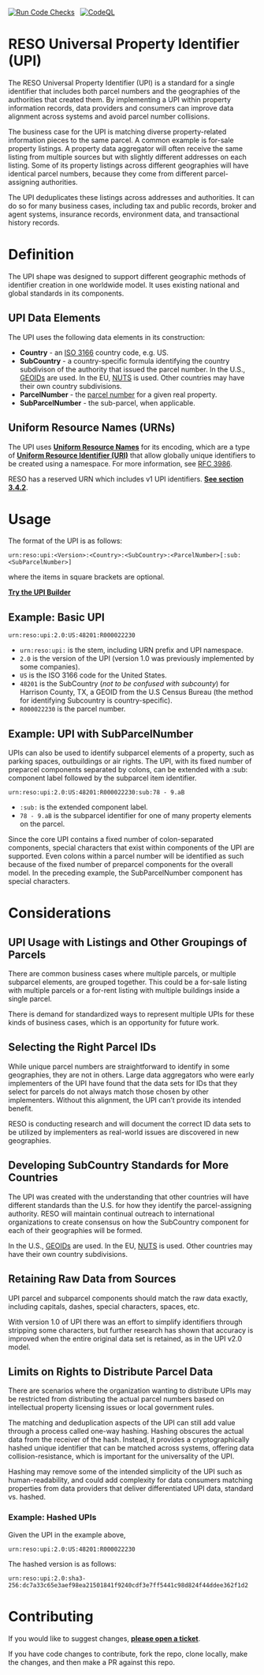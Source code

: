 [![Run Code Checks](https://github.com/RESOStandards/reso-upi-v2/actions/workflows/codecheck.yml/badge.svg)](https://github.com/RESOStandards/reso-upi-v2/actions/workflows/codecheck.yml) &nbsp; [![CodeQL](https://github.com/RESOStandards/reso-upi-v2/actions/workflows/codeql.yml/badge.svg)](https://github.com/RESOStandards/reso-upi-v2/actions/workflows/codeql.yml)

# RESO Universal Property Identifier (UPI)

The RESO Universal Property Identifier (UPI) is a standard for a single identifier that includes both parcel numbers and the geographies of the authorities that created them. By implementing a UPI within property information records, data providers and consumers can improve data alignment across systems and avoid parcel number collisions.

The business case for the UPI is matching diverse property-related information pieces to the same parcel. A common example is for-sale property listings. A property data aggregator will often receive the same listing from multiple sources but with slightly different addresses on each listing. Some of its property listings across different geographies will have identical parcel numbers, because they come from different parcel-assigning authorities.

The UPI deduplicates these listings across addresses and authorities. It can do so for many business cases, including tax and public records, broker and agent systems, insurance records, environment data, and transactional history records.

# Definition 
The UPI shape was designed to support different geographic methods of identifier creation in one worldwide model. It uses existing national and global standards in its components.

## UPI Data Elements
The UPI uses the following data elements in its construction:
* **Country** - an [ISO 3166](https://en.wikipedia.org/wiki/List_of_ISO_3166_country_codes) country code, e.g. US.
* **SubCountry** - a country-specific formula identifying the country subdivison of the authority that issued the parcel number. In the U.S., [GEOIDs](https://www.census.gov/programs-surveys/geography/guidance/geo-identifiers.html) are used. In the EU, [NUTS](https://ec.europa.eu/eurostat/web/nuts/overview) is used. Other countries may have their own country subdivisions.
* **ParcelNumber** - the [parcel number](https://ddwiki.reso.org/display/DDW20/ParcelNumber+Field) for a given real property.
* **SubParcelNumber** - the sub-parcel, when applicable.


## Uniform Resource Names (URNs)
The UPI uses [**Uniform Resource Names**](https://en.wikipedia.org/wiki/Uniform_Resource_Name) for its encoding, which are a type of [**Uniform Resource Identifier (URI)**](https://en.wikipedia.org/wiki/Uniform_Resource_Identifier) that allow globally unique identifiers to be created using a namespace. For more information, see [RFC 3986](https://datatracker.ietf.org/doc/html/rfc3986).

RESO has a reserved URN which includes v1 UPI identifiers. [**See section 3.4.2**](https://www.iana.org/assignments/urn-formal/reso).

# Usage

The format of the UPI is as follows:

```
urn:reso:upi:<Version>:<Country>:<SubCountry>:<ParcelNumber>[:sub:<SubParcelNumber>]
```

where the items in square brackets are optional.

[**Try the UPI Builder**](./html/upi-builder.html)

## Example: Basic UPI

```
urn:reso:upi:2.0:US:48201:R000022230
```

* `urn:reso:upi:` is the stem, including URN prefix and UPI namespace.
* `2.0` is the version of the UPI (version 1.0 was previously implemented by some companies).
* `US` is the ISO 3166 code for the United States.
* `48201` is the SubCountry (_not to be confused with subcounty_) for Harrison County, TX, a GEOID from the U.S Census Bureau (the method for identifying Subcountry is country-specific).
* `R000022230` is the parcel number.


## Example: UPI with SubParcelNumber
UPIs can also be used to identify subparcel elements of a property, such as parking spaces, outbuildings or air rights. The UPI, with its fixed number of preparcel components separated by colons, can be extended with a :sub: component label followed by the subparcel item identifier.

```
urn:reso:upi:2.0:US:48201:R000022230:sub:78 - 9.aB
```

* `:sub:` is the extended component label.
* `78 - 9.aB` is the subparcel identifier for one of many property elements on the parcel.

Since the core UPI contains a fixed number of colon-separated components, special characters that exist within components of the UPI are supported. Even colons within a parcel number will be identified as such because of the fixed number of preparcel components for the overall model. In the preceding example, the SubParcelNumber component has special characters.

# Considerations

## UPI Usage with Listings and Other Groupings of Parcels
There are common business cases where multiple parcels, or multiple subparcel elements, are grouped together. This could be a for-sale listing with multiple parcels or a for-rent listing with multiple buildings inside a single parcel.

There is demand for standardized ways to represent multiple UPIs for these kinds of business cases, which is an opportunity for future work.

## Selecting the Right Parcel IDs
While unique parcel numbers are straightforward to identify in some geographies, they are not in others. Large data aggregators who were early implementers of the UPI have found that the data sets for IDs that they select for parcels do not always match those chosen by other implementers. Without this alignment, the UPI can’t provide its intended benefit.

RESO is conducting research and will document the correct ID data sets to be utilized by implementers as real-world issues are discovered in new geographies.

## Developing SubCountry Standards for More Countries
The UPI was created with the understanding that other countries will have different standards than the U.S. for how they identify the parcel-assigning authority. RESO will maintain continual outreach to international organizations to create consensus on how the SubCountry component for each of their geographies will be formed.

In the U.S., [GEOIDs](https://www.census.gov/programs-surveys/geography/guidance/geo-identifiers.html) are used. In the EU, [NUTS](https://ec.europa.eu/eurostat/web/nuts/overview) is used. Other countries may have their own country subdivisions.

## Retaining Raw Data from Sources
UPI parcel and subparcel components should match the raw data exactly, including capitals, dashes, special characters, spaces, etc.

With version 1.0 of UPI there was an effort to simplify identifiers through stripping some characters, but further research has shown that accuracy is improved when the entire original data set is retained, as in the UPI v2.0 model.

## Limits on Rights to Distribute Parcel Data
There are scenarios where the organization wanting to distribute UPIs may be restricted from distributing the actual parcel numbers based on intellectual property licensing issues or local government rules.

The matching and deduplication aspects of the UPI can still add value through a process called one-way hashing. Hashing obscures the actual data from the receiver of the hash. Instead, it provides a cryptographically hashed unique identifier that can be matched across systems, offering data collision-resistance, which is important for the universality of the UPI. 

Hashing may remove some of the intended simplicity of the UPI such as human-readability, and could add complexity for data consumers matching properties from data providers that deliver differentiated UPI data, standard vs. hashed.

### Example: Hashed UPIs

Given the UPI in the example above, 

```
urn:reso:upi:2.0:US:48201:R000022230
```

The hashed version is as follows:

```
urn:reso:upi:2.0:sha3-256:dc7a33c65e3aef98ea21501841f9240cdf3e7ff5441c98d824f44ddee362f1d2
```


# Contributing
If you would like to suggest changes, [**please open a ticket**](https://github.com/RESOStandards/reso-upi/issues).

If you have code changes to contribute, fork the repo, clone locally, make the changes, and then make a PR against this repo.
